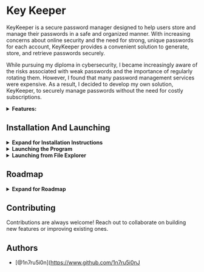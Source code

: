 # Key Keeper

KeyKeeper is a secure password manager designed to help users store and manage their passwords in a safe and organized manner. With increasing concerns about online security and the need for strong, unique passwords for each account, KeyKeeper provides a convenient solution to generate, store, and retrieve passwords securely.

While pursuing my diploma in cybersecurity, I became increasingly aware of the risks associated with weak passwords and the importance of regularly rotating them. However, I found that many password management services were expensive. As a result, I decided to develop my own solution, KeyKeeper, to securely manage passwords without the need for costly subscriptions.

<details>
  <summary><strong>Features:</strong></summary>

### Password Generation:
- KeyKeeper offers a robust password generation feature, allowing users to create strong and random passwords with customizable options. Users can specify the desired length of the password and choose to include uppercase letters, lowercase letters, numbers, and symbols.

### Secure Storage:
- Passwords are securely stored using industry-standard encryption techniques. The program encrypts sensitive data using a master key, ensuring that only authorized users with the correct passphrase can access the stored passwords.

### User Management:
- KeyKeeper supports multiple user accounts, enabling users to create and manage separate password databases for different users or purposes. Each user account is protected with its own master key, providing an additional layer of security.

### Intuitive Interface:
- The program features a user-friendly interface, making it easy for users to navigate and manage their password data. The interface provides clear prompts and instructions for tasks such as creating new passwords, saving passwords, and retrieving passwords.
</details>

## Installation And Launching

<details>
  <summary><strong>Expand for Installation Instructions</strong></summary>

### Step 1: Download the Program
1. Click on the green button labeled "Code" to open the dropdown menu.
2. Select "Download ZIP" from the dropdown menu.
3. Save the ZIP file to your computer.
4. Locate the downloaded ZIP file and extract its contents.
</details>

<details>
  <summary><strong>Launching the Program</strong></summary>

### Process 1: Launching from Command Prompt (CMD)
1. **Open Command Prompt (CMD)**:
   - Press `Win + R` to open the Run dialog.
   - Type `cmd` and press Enter.
2. **Navigate to Program Directory**:
   - Use the `cd` command to navigate to the directory where the program files are located.
     ```bash
     cd path_to_program_directory
     ```
3. **Run the Program**:
   - Type the command to run the program and press Enter.
     ```bash
     python KeyKeeper.py
     ```
</details>

<details>
  <summary><strong>Launching from File Explorer</strong></summary>
  
### Process 2: Launching from File Explorer
1. **Open File Explorer**:
   - Navigate to the folder where the program files are located.
2. **Open Terminal Here**:
   - In the File Explorer address bar, type `cmd` and press Enter.
     - Alternatively, you can hold down the `Shift` key and right-click on an empty space in the folder.
     - Select "Open PowerShell window here" or "Open Command Prompt window here" from the context menu.
3. **Run the Program**:
   - In the terminal window that opens, type the command to run the program and press Enter.
     ```bash
     python KeyKeeper.py
     ```
</details>

## Roadmap

<details>
  <summary><strong>Expand for Roadmap</strong></summary>

- **GUI Version**:
  - Design and develop a graphical user interface (GUI) for the program.
  - Implement features such as buttons, input fields, and menus to replicate the functionality of the command-line interface.

- **Cross-Platform Compatibility**:
  - Adapt the program to run seamlessly across different operating systems (Windows, macOS, Linux).
  - Utilize cross-platform libraries and frameworks such as Tkinter (Python), Electron (JavaScript), or JavaFX (Java) for GUI development.

- **Mobile Version**:
  - Create a mobile-friendly version of the program for iOS and Android platforms.
  - Implement features like responsive design, offline access, and integration with mobile device features (e.g., biometric authentication).

- **Syncing and Cloud Storage**:
  - Enable users to sync their data across devices securely.
  - Implement cloud storage integration (e.g., Google Drive, Dropbox) to store encrypted user data.

- **Enhanced Security Features**:
  - Strengthen encryption algorithms and key management practices to enhance security.
  - Implement additional security features such as two-factor authentication (2FA) or biometric authentication (fingerprint, face recognition).

- **Localization and Internationalization**:
  - Translate the program into multiple languages to cater to a global audience.
  - Support localization features such as date formats, currency symbols, and language preferences.

- **Community Feedback and Iteration**:
  - Gather feedback from users to identify areas for improvement and prioritize new features.
  - Continuously iterate on the program based on user suggestions, bug reports, and usability testing.
</details>

## Contributing

Contributions are always welcome! Reach out to collaborate on building new features or improving existing ones.

## Authors

- [@1n7ru5i0n](https://www.github.com/1n7ru5i0nJ
